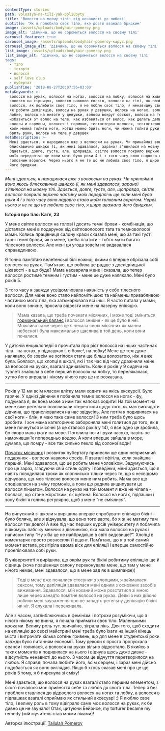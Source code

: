 ```yaml
---
contentType: stories
path: volossya-na-tili-yak-poliubyty
title: 'Волосся на моєму тілі: від ненависті до любові'
subtitle: 'Як я полюбила своє тіло, яке довго вважала бридким'
image: /assets/uploads/bodyhair-pomeroy.png
image_alt: 'дівчина, що не соромиться волосся на своєму тілі'
carousel_featured: true
carousel_image: /assets/uploads/bodyhair-pomeroy-карус.png
carousel_image_alt: 'дівчина, що не соромиться волосся на своєму тілі'
list_image: /assets/uploads/bodyhair-pomeroy.png
list_image_alt: 'дівчина, що не соромиться волосся на своєму тілі'
tags:
  - тіло
  - історія
  - волосся
  - self love club
  - пубертат
publishTime: '2018-08-27T20:07:56+03:00'
metaKeywords: >-
  волосся на руках, волосся на ногах, волосся на лобку, волосся на животі,
  волосся на сідницях, волосся навколо сосків, волосся на тілі, як позбутися
  волосся, як полюбити своє тіло, я не люблю своє тіло, я ненавиджу своє тіло,
  як робити депіляцію, волосы на руках у девушки, волосы на ногах, волосы на
  лобке, волосы на животе у девушки, волосы вокруг сосков, волосы на теле, как
  избавиться от волос на теле, как избавиться от волос, как делать депиляцию,
  волосы и гормоны, волосся і гормони, тестостерон волосся, тестостерон волосы,
  коли можна голити ноги, когда можно брить ноги, чи можна голити руки, можно
  брить руки, волосы на теле у девушек
metaDescription: >-
  Мені здається, я народилася вже з волоссям на руках. Чи принаймні воно якось
  блискавично швидко (і, як мені здавалося, зарано) з’явилося на моєму тілі.
  Здається, довге, густе, але, щоправда, світле волосся покрило верхню частину
  моїх передплічь ще коли мені було роки 4 і з того часу воно надовго стало моїм
  головним ворогом. Через нього я не те що не любила своє тіло, я щиро вважала
  його бридким.
---
```

_Мені здається, я народилася вже з волоссям на руках. Чи принаймні воно якось блискавично швидко (і, як мені здавалося, зарано) з’явилося на моєму тілі. Здається, довге, густе, але, щоправда, світле волосся покрило верхню частину моїх передплічь ще коли мені було роки 4 і з того часу воно надовго стало моїм головним ворогом. Через нього я не те що не любила своє тіло, я щиро вважала його бридким._

**Історія про тіло: Катя, 23**

У мене світле волосся на голові і досить темні брови - комбінація, що дісталася мені в подарунок від світловолосого тата та темноволосої мами. Колись працівниця салону краси сказала мені, що за такі густі гарні темні брови, як в мене, треба платити - тобто мати багато тілесного волосся. Але мені ця угода зовсім не видавалася справедливою.

Я точно пам’ятаю велетенські білі ножиці, якими я вперше обрізала собі волосся на руках. Пам’ятаю, що робила це радше з дослідницької цікавості - а що буде? Мама насварила мене і сказала, що тепер волосся ростиме темним і густим - мене це дуже налякало. Мені було років 5.

З того часу я завжди усвідомлювала наявність у себе тілесного волосся. Для мене воно стало найпомітнішою та найменш привабливою частиною мого тіла, яка затьмарювала всі інші. Я часто питала у мами, коли воно зникне, просила відвезти мене на лазерну епіляцію. 

> Мама казала, що треба почекати місячних, і може тоді зміниться [гормональний баланс](https://vpershe.com/articles/scho-take-hormony-testosteron-estrogen) і волосся зникне - як це було в неї. Можливо саме через це я чекала своїх місячних як манни небесної і була максимально щаслива в той день, коли вони почалися.

У дитячій енциклопедії я прочитала про ріст волосся на інших частинах тіла - на ногах, у підпашках і, о боже!, на лобку! Мене це теж дуже налякало, бо зовсім не хотілося стати ще більш волохатою, ніж я вже була. Боялася, що хлопці в школі, які і так час від часу дражнили мене за волосся на руках, взагалі здичавіють. Коли я років у 9 сидячи на туалеті знайшла в себе перший волосок на лобку, то перелякалася, хутко його вирвала і нікому нічого про це не розказала. 

- - -

Років у 12 ми всім класом влітку мали ходити на якісь екскурсії. Було гаряче. У однієї дівчини я побачила темне волосся на ногах - фу, подумала я, як вона може з ним так напоказ ходити! На той момент на мене вже ретельно повпливали стереотипи щодо того, як має виглядати дівчина, що транслювалися на нас звідусіль. Але потім я подивилася на свої ноги - блін, я маю таке саме волосся! З ним треба було щось зробити. І хоч мама категорично забороняла мені голитися до того, як в мене почнуться місячні (а це сталося років у 14), я все одно це зробила, бо скоро мала їхати на море. Поголила ноги і руки насухо, навіть не намочивши їх попередньо водою. А коли вперше зайшла в море, думала, що помру - все так сильно пекло від солоної води!

[Початок місячних](https://vpershe.com/articles/misiachni) і розвиток пубертату принесли ще один неприємний подарунок - волоски навколо сосків. Я взагалі офігіла, коли знайшла перший. Мені здавалося, що це робить мене чоловіком. Задумуючись про це зараз, згадуючи свій стиль одягу і поведінки, мені здається, що я навіть поводилася трохи як хлопчисько тільки через те, що я несвідомо відчувала, що моє тілесне волосся мене ним робить. Мама все ще сподівалася на зміну гормонів, а поки що радила вищипувати це волосся пінцетом. Волосся на руках на той момент я вже не чіпала - боялася, що стане жорстким, як щетина. Волосся на ногах, підпашки і зону бікіні я голила регулярно, щоб з мене “не сміялися”.

- - -

На випускний зі школи я вирішила вперше спробувати епіляцію бікіні - було боляче, але я відчувала, що воно того варте, бо я ж не матиму там волосся так довго! А вже під час перших курсів університету я побачила в якомусь пабліку мемчик з дівчинкою, яка мала волосся на руках і написом типу “Ну хіба це не найбридкіше в світі видовище?”. Хлопці в коментарях просто розносили її вщент. Пам’ятаю, що я в той самий момент встала, розігіріла вдома віск для епіляції і вперше самостійно проепілювала собі руки. 

В університеті я вирішила, що окрім рук та бікіні робитиму епіляцію ще й сідниць (хоча працівниця салону переконувала мене, що там у мене нічого немає, мені здавалося, що в мене зад як в шимпанзе)) 

> Тоді в мене вже почалися стосунки з хлопцями, я займалася сексом, тому депіляція здавалася мені одним з основних засобів виживання. Здавалося, мій коханий може розстатися зі мною лише через занадто помітне волосся на руках. Деякі з них дійсно робили мені зауваження про не занадто ретельну депіляцію бікіні чи ніг. Я слухала і переживала. 

Але з часом, заглиблюючись в фемінізм і потрохи розуміючи, що я нічого нікому не винна, я почала приймати своє тіло. Маленькими кроками. Велику роль тут, звичайно, зіграла лінь. Для того, щоб сходити на епіляцію до своєї майстрині мені треба було їхати на інший кінець міста і витрачати кілька сотень гривень, що для мене в студентські роки завжди було питанням економії. Тому деколи я просто пропускала сеанси і голилася, а волосся на руках вільно відростало. В якийсь з таких моментів я подивилася на нього і відчула щось дуже дивне - відсутність ненависті до нього. З часом це відчуття перетворилося на любов. Я справді почала любити його, всім серцем, і зараз мені дійсно подобається як воно виглядає. Якщо б хтось сказав мені про це ще років 5 тому, я б пирснула зі сміху! 

Мені здається, що волосся на руках взагалі стало першим елементом, з якого почалося моє прийняття себе та любов до свого тіла. Тепер я без проблем ставлюся до відрослого волосся на ногах та лобку, а волосся в підпашках взагалі сприймаю як стильний аксесуар! :) Я люблю своє тіло, і велику роль в тому відіграло саме моє волосся на руках, як би дивно це не звучало! Отак, цитуючи Бейонсе, my torturer became my remedy (мій мучитель став моїми ліками)!

Авторка ілюстрації: [Tallulah Pomeroy](https://www.tallulahpomeroy.com)
